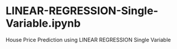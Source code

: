 # LINEAR-REGRESSION-Single-Variable.ipynb
House Price Prediction using LINEAR REGRESSION Single Variable
